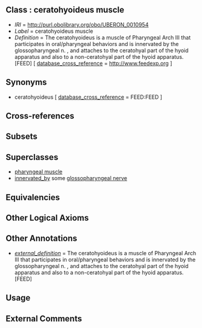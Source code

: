 
## Class : ceratohyoideus muscle

 * *IRI* = http://purl.obolibrary.org/obo/UBERON_0010954
 * *Label* = ceratohyoideus muscle
 * *Definition* = The ceratohyoideus is a muscle of Pharyngeal Arch III that participates in oral/pharyngeal behaviors and is innervated by the glossopharyngeal n. , and attaches to the ceratohyal part of the hyoid apparatus and also to a non-ceratohyal part of the hyoid apparatus.[FEED] [ [database_cross_reference](../../ef/oboInOwl#hasDbXref.md) = http://www.feedexp.org ]

## Synonyms

 * ceratohyoideus [ [database_cross_reference](../../ef/oboInOwl#hasDbXref.md) = FEED:FEED ]

## Cross-references


## Subsets


## Superclasses

 * [pharyngeal muscle](../../UBERON/33/UBERON_0000933.md)
 * [innervated_by](../../RO/05/RO_0002005.md) some [glossopharyngeal nerve](../../UBERON/49/UBERON_0001649.md)

## Equivalencies


## Other Logical Axioms


## Other Annotations

 * *[external_definition](../../UBPROP/01/UBPROP_0000001.md)* = The ceratohyoideus is a muscle of Pharyngeal Arch III that participates in oral/pharyngeal behaviors and is innervated by the glossopharyngeal n. , and attaches to the ceratohyal part of the hyoid apparatus and also to a non-ceratohyal part of the hyoid apparatus.[FEED]

## Usage


## External Comments

